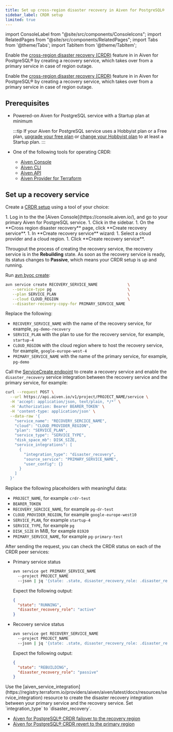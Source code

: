 ```yaml
---
title: Set up cross-region disaster recovery in Aiven for PostgreSQL®
sidebar_label: CRDR setup
limited: true
---
```


import ConsoleLabel from "@site/src/components/ConsoleIcons";
import RelatedPages from "@site/src/components/RelatedPages";
import Tabs from '@theme/Tabs';
import TabItem from '@theme/TabItem';

Enable the [cross-region disaster recovery (CRDR)](/docs/products/postgresql/crdr/crdr-overview) feature in in Aiven for PostgreSQL® by creating a recovery service, which takes over from a primary service in case of region outage.

Enable the [cross-region disaster recovery (CRDR)](/docs/products/postgresql/crdr/crdr-overview) feature in in Aiven for PostgreSQL® by creating a recovery service, which takes over from a primary service in case of region outage.

## Prerequisites

- Powered-on Aiven for PostgreSQL service with a Startup plan at minimum

  :::tip
  If your Aiven for PostgreSQL service uses a Hobbyist plan or a Free plan,
  [upgrade your free plan](/docs/platform/concepts/service-pricing#free-plans) or
  [change your Hobbyist plan](/docs/platform/howto/scale-services) to at least a Startup
  plan.
  :::

- One of the following tools for operating CRDR:
  - [Aiven Console](https://console.aiven.io/)
  - [Aiven CLI](/docs/tools/cli)
  - [Aiven API](/docs/tools/api)
  - [Aiven Provider for Terraform](https://registry.terraform.io/providers/aiven/aiven/latest/docs)

## Set up a recovery service

Create a [CRDR setup](/docs/products/postgresql/crdr/crdr-overview#crdr-setup) using
a tool of your choice:

<Tabs groupId="group1">
<TabItem value="console" label="Aiven Console" default>
1. Log in to the the [Aiven Console](https://console.aiven.io/), and go to your primary
   Aiven for PostgreSQL service.
1. Click <ConsoleLabel name="disasterrecovery"/> in the sidebar.
1. On the **Cross region disaster recovery** page, click **Create recovery service**.
1. In **Create recovery service** wizard:
   1. Select a cloud provider and a cloud region.
   1. Click **Create recovery service**.

Througout the process of creating the recovery service, the recovery service is in the
**Rebuilding** state. As soon as the recovery service is ready, its status changes to
**Passive**, which means your CRDR setup is up and running.

</TabItem>
<TabItem value="cli" label="Aiven CLI">

Run [avn byoc create](/docs/tools/cli/service-cli#avn-cli-service-create):

```bash
avn service create RECOVERY_SERVICE_NAME             \
   --service-type pg                                 \
   --plan SERVICE_PLAN                               \
   --cloud CLOUD_REGION                              \
   --disaster-recovery-copy-for PRIMARY_SERVICE_NAME
```

Replace the following:

- `RECOVERY_SERVICE_NAME` with the name of the recovery service, for example,
  `pg-demo-recovery`
- `SERVICE_PLAN` with the plan to use for the recovery service, for example, `startup-4`
- `CLOUD_REGION` with the cloud region where to host the recovery service, for example,
  `google-europe-west-4`
- `PRIMARY_SERVICE_NAME` with the name of the primary service, for example, `pg-demo`

</TabItem>
<TabItem value="api" label="Aiven API">

Call the
[ServiceCreate endpoint](https://api.aiven.io/doc/#tag/Service/operation/ServiceCreate) to
create a recovery service and enable the `disaster_recovery` service integration between
the recovery service and the primary service, for example:

```bash {14}
curl --request POST \
  --url https://api.aiven.io/v1/project/PROJECT_NAME/service \
  -H 'accept: application/json, text/plain, */*' \
  -H 'Authorization: Bearer BEARER_TOKEN' \
  -H 'content-type: application/json' \
  --data-raw '{
    "service_name": "RECOVERY_SERCICE_NAME",
    "cloud": "CLOUD_PROVIDER_REGION",
    "plan": "SERVICE_PLAN",
    "service_type": "SERVICE_TYPE",
    "disk_space_mb": DISK_SIZE,
    "service_integrations": [
      {
        "integration_type": "disaster_recovery",
        "source_service": "PRIMARY_SERVICE_NAME",
        "user_config": {}
      }
    ]
  }'
```

Replace the following placeholders with meaningful data:

- `PROJECT_NAME`, for example `crdr-test`
- `BEARER_TOKEN`
- `RECOVERY_SERCICE_NAME`, for example `pg-dr-test`
- `CLOUD_PROVIDER_REGION`, for example `google-europe-west10`
- `SERVICE_PLAN`, for example `startup-4`
- `SERVICE_TYPE`, for example `pg`
- `DISK_SIZE` in MiB, for example `81920`
- `PRIMARY_SERVICE_NAME`, for example `pg-primary-test`

After sending the request, you can check the CRDR status on each of the CRDR peer services:

- Primary service status

  ```bash
  avn service get PRIMARY_SERVICE_NAME
    --project PROJECT_NAME
    --json | jq '{state: .state, disaster_recovery_role: .disaster_recovery_role}'
  ```

  Expect the following output:

  ```json
  {
    "state": "RUNNING",
    "disaster_recovery_role": "active"
  }
  ```

- Recovery service status

  ```bash
  avn service get RECOVERY_SERVICE_NAME
    --project PROJECT_NAME
    --json | jq '{state: .state, disaster_recovery_role: .disaster_recovery_role}'
  ```

  Expect the following output:

  ```json
  {
    "state": "REBUILDING",
    "disaster_recovery_role": "passive"
  }
  ```

</TabItem>
<TabItem value="tf" label="Aiven Provider for Terraform">
Use the
[aiven_service_integration](https://registry.terraform.io/providers/aiven/aiven/latest/docs/resources/service_integration)
resource to create the disaster recovery integration between your primary service and
the recovery service. Set `integration_type` to `disaster_recovery`.
</TabItem>
</Tabs>

<RelatedPages/>

- [Aiven for PostgreSQL® CRDR failover to the recovery region](/docs/products/postgresql/crdr/failover/crdr-failover-to-recovery)
- [Aiven for PostgreSQL® CRDR revert to the primary region](/docs/products/postgresql/crdr/failover/crdr-revert-to-primary)
